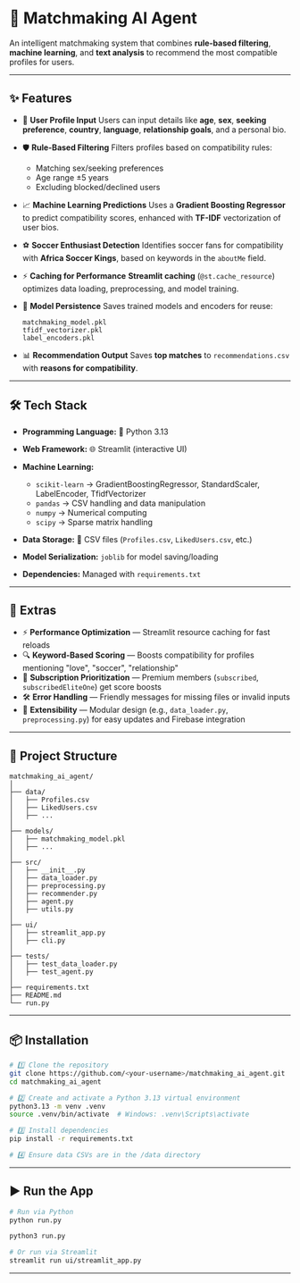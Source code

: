 # 🤖 **Matchmaking AI Agent**

An intelligent matchmaking system that combines **rule-based filtering**, **machine learning**, and **text analysis** to recommend the most compatible profiles for users.

---

## ✨ **Features**

* 📝 **User Profile Input**
  Users can input details like **age**, **sex**, **seeking preference**, **country**, **language**, **relationship goals**, and a personal bio.

* 🛡 **Rule-Based Filtering**
  Filters profiles based on compatibility rules:

  * Matching sex/seeking preferences
  * Age range ±5 years
  * Excluding blocked/declined users

* 📈 **Machine Learning Predictions**
  Uses a **Gradient Boosting Regressor** to predict compatibility scores, enhanced with **TF-IDF** vectorization of user bios.

* ⚽ **Soccer Enthusiast Detection**
  Identifies soccer fans for compatibility with **Africa Soccer Kings**, based on keywords in the `aboutMe` field.

* ⚡ **Caching for Performance**
  **Streamlit caching** (`@st.cache_resource`) optimizes data loading, preprocessing, and model training.

* 💾 **Model Persistence**
  Saves trained models and encoders for reuse:

  ```
  matchmaking_model.pkl
  tfidf_vectorizer.pkl
  label_encoders.pkl
  ```

* 📊 **Recommendation Output**
  Saves **top matches** to `recommendations.csv` with **reasons for compatibility**.

---

## 🛠 **Tech Stack**

* **Programming Language:** 🐍 Python 3.13
* **Web Framework:** 🌐 Streamlit (interactive UI)
* **Machine Learning:**

  * `scikit-learn` → GradientBoostingRegressor, StandardScaler, LabelEncoder, TfidfVectorizer
  * `pandas` → CSV handling and data manipulation
  * `numpy` → Numerical computing
  * `scipy` → Sparse matrix handling
* **Data Storage:** 📂 CSV files (`Profiles.csv`, `LikedUsers.csv`, etc.)
* **Model Serialization:** `joblib` for model saving/loading
* **Dependencies:** Managed with `requirements.txt`

---

## 🚀 **Extras**

* ⚡ **Performance Optimization** — Streamlit resource caching for fast reloads
* 🔍 **Keyword-Based Scoring** — Boosts compatibility for profiles mentioning "love", "soccer", "relationship"
* 💎 **Subscription Prioritization** — Premium members (`subscribed`, `subscribedEliteOne`) get score boosts
* 🛠 **Error Handling** — Friendly messages for missing files or invalid inputs
* 🧩 **Extensibility** — Modular design (e.g., `data_loader.py`, `preprocessing.py`) for easy updates and Firebase integration

---

## 📁 **Project Structure**

```
matchmaking_ai_agent/
│
├── data/
│   ├── Profiles.csv
│   ├── LikedUsers.csv
│   ├── ...
│
├── models/
│   ├── matchmaking_model.pkl
│   ├── ...
│
├── src/
│   ├── __init__.py
│   ├── data_loader.py
│   ├── preprocessing.py
│   ├── recommender.py
│   ├── agent.py
│   ├── utils.py
│
├── ui/
│   ├── streamlit_app.py
│   ├── cli.py
│
├── tests/
│   ├── test_data_loader.py
│   ├── test_agent.py
│
├── requirements.txt
├── README.md
└── run.py
```

---

## 📦 **Installation**

```bash
# 1️⃣ Clone the repository
git clone https://github.com/<your-username>/matchmaking_ai_agent.git
cd matchmaking_ai_agent

# 2️⃣ Create and activate a Python 3.13 virtual environment
python3.13 -m venv .venv
source .venv/bin/activate  # Windows: .venv\Scripts\activate

# 3️⃣ Install dependencies
pip install -r requirements.txt

# 4️⃣ Ensure data CSVs are in the /data directory
```

---

## ▶ **Run the App**

```bash
# Run via Python
python run.py

python3 run.py

# Or run via Streamlit
streamlit run ui/streamlit_app.py
```

---


